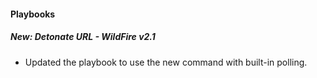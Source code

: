 
#### Playbooks

##### New: Detonate URL - WildFire v2.1

- Updated the playbook to use the new command with built-in polling.

